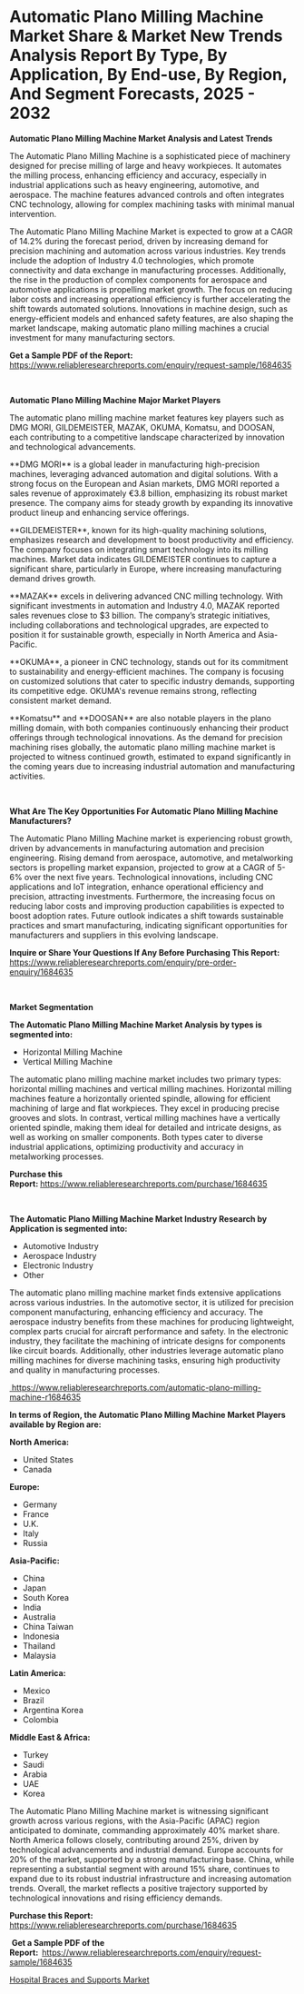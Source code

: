 <p><h1>Automatic Plano Milling Machine Market Share & Market New Trends Analysis Report By Type, By Application, By End-use, By Region, And Segment Forecasts, 2025 - 2032</h1></p><p><strong>Automatic Plano Milling Machine Market Analysis and Latest Trends</strong></p>
<p><p>The Automatic Plano Milling Machine is a sophisticated piece of machinery designed for precise milling of large and heavy workpieces. It automates the milling process, enhancing efficiency and accuracy, especially in industrial applications such as heavy engineering, automotive, and aerospace. The machine features advanced controls and often integrates CNC technology, allowing for complex machining tasks with minimal manual intervention.</p><p>The Automatic Plano Milling Machine Market is expected to grow at a CAGR of 14.2% during the forecast period, driven by increasing demand for precision machining and automation across various industries. Key trends include the adoption of Industry 4.0 technologies, which promote connectivity and data exchange in manufacturing processes. Additionally, the rise in the production of complex components for aerospace and automotive applications is propelling market growth. The focus on reducing labor costs and increasing operational efficiency is further accelerating the shift towards automated solutions. Innovations in machine design, such as energy-efficient models and enhanced safety features, are also shaping the market landscape, making automatic plano milling machines a crucial investment for many manufacturing sectors.</p></p>
<p><strong>Get a Sample PDF of the Report:&nbsp;</strong> <a href="https://www.reliableresearchreports.com/enquiry/request-sample/1684635?utm_campaign=3309&utm_medium=2&utm_source=Github&utm_content=ia&utm_term=26032025&utm_id=automatic-plano-milling-machine">https://www.reliableresearchreports.com/enquiry/request-sample/1684635</a></p>
<p>&nbsp;</p>
<p><strong>Automatic Plano Milling Machine Major Market Players</strong></p>
<p><p>The automatic plano milling machine market features key players such as DMG MORI, GILDEMEISTER, MAZAK, OKUMA, Komatsu, and DOOSAN, each contributing to a competitive landscape characterized by innovation and technological advancements.</p><p>**DMG MORI** is a global leader in manufacturing high-precision machines, leveraging advanced automation and digital solutions. With a strong focus on the European and Asian markets, DMG MORI reported a sales revenue of approximately €3.8 billion, emphasizing its robust market presence. The company aims for steady growth by expanding its innovative product lineup and enhancing service offerings.</p><p>**GILDEMEISTER**, known for its high-quality machining solutions, emphasizes research and development to boost productivity and efficiency. The company focuses on integrating smart technology into its milling machines. Market data indicates GILDEMEISTER continues to capture a significant share, particularly in Europe, where increasing manufacturing demand drives growth.</p><p>**MAZAK** excels in delivering advanced CNC milling technology. With significant investments in automation and Industry 4.0, MAZAK reported sales revenues close to $3 billion. The company’s strategic initiatives, including collaborations and technological upgrades, are expected to position it for sustainable growth, especially in North America and Asia-Pacific.</p><p>**OKUMA**, a pioneer in CNC technology, stands out for its commitment to sustainability and energy-efficient machines. The company is focusing on customized solutions that cater to specific industry demands, supporting its competitive edge. OKUMA's revenue remains strong, reflecting consistent market demand.</p><p>**Komatsu** and **DOOSAN** are also notable players in the plano milling domain, with both companies continuously enhancing their product offerings through technological innovations. As the demand for precision machining rises globally, the automatic plano milling machine market is projected to witness continued growth, estimated to expand significantly in the coming years due to increasing industrial automation and manufacturing activities.</p></p>
<p>&nbsp;</p>
<p><strong>What Are The Key Opportunities For Automatic Plano Milling Machine Manufacturers?</strong></p>
<p><p>The Automatic Plano Milling Machine market is experiencing robust growth, driven by advancements in manufacturing automation and precision engineering. Rising demand from aerospace, automotive, and metalworking sectors is propelling market expansion, projected to grow at a CAGR of 5-6% over the next five years. Technological innovations, including CNC applications and IoT integration, enhance operational efficiency and precision, attracting investments. Furthermore, the increasing focus on reducing labor costs and improving production capabilities is expected to boost adoption rates. Future outlook indicates a shift towards sustainable practices and smart manufacturing, indicating significant opportunities for manufacturers and suppliers in this evolving landscape.</p></p>
<p><strong>Inquire or Share Your Questions If Any Before Purchasing This Report:</strong> <a href="https://www.reliableresearchreports.com/enquiry/pre-order-enquiry/1684635?utm_campaign=3309&utm_medium=2&utm_source=Github&utm_content=ia&utm_term=26032025&utm_id=automatic-plano-milling-machine">https://www.reliableresearchreports.com/enquiry/pre-order-enquiry/1684635</a></p>
<p>&nbsp;</p>
<p><strong>Market Segmentation</strong></p>
<p><strong>The Automatic Plano Milling Machine Market Analysis by types is segmented into:</strong></p>
<p><ul><li>Horizontal Milling Machine</li><li>Vertical Milling Machine</li></ul></p>
<p><p>The automatic plano milling machine market includes two primary types: horizontal milling machines and vertical milling machines. Horizontal milling machines feature a horizontally oriented spindle, allowing for efficient machining of large and flat workpieces. They excel in producing precise grooves and slots. In contrast, vertical milling machines have a vertically oriented spindle, making them ideal for detailed and intricate designs, as well as working on smaller components. Both types cater to diverse industrial applications, optimizing productivity and accuracy in metalworking processes.</p></p>
<p><strong>Purchase this Report:&nbsp;</strong><a href="https://www.reliableresearchreports.com/purchase/1684635?utm_campaign=3309&utm_medium=2&utm_source=Github&utm_content=ia&utm_term=26032025&utm_id=automatic-plano-milling-machine">https://www.reliableresearchreports.com/purchase/1684635</a></p>
<p>&nbsp;</p>
<p><strong>The Automatic Plano Milling Machine Market Industry Research by Application is segmented into:</strong></p>
<p><ul><li>Automotive Industry</li><li>Aerospace Industry</li><li>Electronic Industry</li><li>Other</li></ul></p>
<p><p>The automatic plano milling machine market finds extensive applications across various industries. In the automotive sector, it is utilized for precision component manufacturing, enhancing efficiency and accuracy. The aerospace industry benefits from these machines for producing lightweight, complex parts crucial for aircraft performance and safety. In the electronic industry, they facilitate the machining of intricate designs for components like circuit boards. Additionally, other industries leverage automatic plano milling machines for diverse machining tasks, ensuring high productivity and quality in manufacturing processes.</p></p>
<p><a href="https://www.reliableresearchreports.com/automatic-plano-milling-machine-r1684635?utm_campaign=3309&utm_medium=2&utm_source=Github&utm_content=ia&utm_term=26032025&utm_id=automatic-plano-milling-machine">&nbsp;https://www.reliableresearchreports.com/automatic-plano-milling-machine-r1684635</a></p>
<p><strong>In terms of Region, the Automatic Plano Milling Machine Market Players available by Region are:</strong></p>
<p>
    <p> <strong> North America: </strong>
        <ul>
            <li>United States</li>
            <li>Canada</li>
        </ul>
        </p> 
    <p> <strong> Europe: </strong>
        <ul>
            <li>Germany</li>
            <li>France</li>
            <li>U.K.</li>
            <li>Italy</li>
            <li>Russia</li>
        </ul>
        </p> 
    <p> <strong> Asia-Pacific: </strong>
        <ul>
            <li>China</li>
            <li>Japan</li>
            <li>South Korea</li>
            <li>India</li>
            <li>Australia</li>
            <li>China Taiwan</li>
            <li>Indonesia</li>
            <li>Thailand</li>
            <li>Malaysia</li>
        </ul>
        </p> 
    <p> <strong> Latin America: </strong>
        <ul>
            <li>Mexico</li>
            <li>Brazil</li>
            <li>Argentina Korea</li>
            <li>Colombia</li>
        </ul>
        </p> 
    <p> <strong> Middle East & Africa: </strong>
        <ul>
            <li>Turkey</li>
            <li>Saudi</li>
            <li>Arabia</li>
            <li>UAE</li>
            <li>Korea</li>
        </ul>
    </p>
    </p>
<p><p>The Automatic Plano Milling Machine market is witnessing significant growth across various regions, with the Asia-Pacific (APAC) region anticipated to dominate, commanding approximately 40% market share. North America follows closely, contributing around 25%, driven by technological advancements and industrial demand. Europe accounts for 20% of the market, supported by a strong manufacturing base. China, while representing a substantial segment with around 15% share, continues to expand due to its robust industrial infrastructure and increasing automation trends. Overall, the market reflects a positive trajectory supported by technological innovations and rising efficiency demands.</p></p>
<p><strong>Purchase this Report: </strong><a href="https://www.reliableresearchreports.com/purchase/1684635?utm_campaign=3309&utm_medium=2&utm_source=Github&utm_content=ia&utm_term=26032025&utm_id=automatic-plano-milling-machine">https://www.reliableresearchreports.com/purchase/1684635</a></p>
<p>&nbsp;<strong>Get a Sample PDF of the Report:&nbsp;&nbsp;</strong><a href="https://www.reliableresearchreports.com/enquiry/request-sample/1684635?utm_campaign=3309&utm_medium=2&utm_source=Github&utm_content=ia&utm_term=26032025&utm_id=automatic-plano-milling-machine">https://www.reliableresearchreports.com/enquiry/request-sample/1684635</a></p>
<p><strong></strong></p>
<p><p><a href="https://github.com/donkalucine10/Market-Research-Report-List-1/blob/main/hospital-braces-and-supports-market.md?utm_campaign=3309&utm_medium=2&utm_source=Github&utm_content=ia&utm_term=26032025&utm_id=automatic-plano-milling-machine">Hospital Braces and Supports Market</a></p></p>